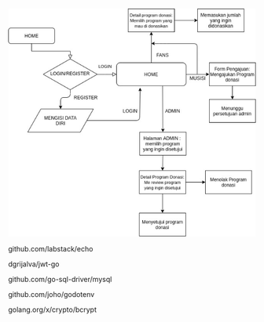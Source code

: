 ![flow](flow.jpeg)



github.com/labstack/echo


dgrijalva/jwt-go


github.com/go-sql-driver/mysql


github.com/joho/godotenv

golang.org/x/crypto/bcrypt
